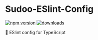 # Sudoo-ESlint-Config

[![npm version](https://badge.fury.io/js/%40sudoo%2Feslint-config.svg)](https://www.npmjs.com/package/@sudoo/eslint-config)
[![downloads](https://img.shields.io/npm/dm/@sudoo/eslint-config.svg)](https://www.npmjs.com/package/@sudoo/eslint-config)

:dizzy: ESlint config for TypeScript
